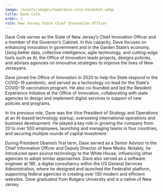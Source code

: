 ```yaml
---
image: /assets/images/team/dave-cole-headshot.webp
title: Dave Cole
order: 1
role: New Jersey State Chief Innovation Officer
---
```


Dave Cole serves as the State of New Jersey’s Chief Innovation Officer and a member of the Governor’s Cabinet. In this capacity, Dave focuses on enhancing innovation in government and in the Garden State’s economy. Using better data, collective intelligence, agile technology, and cutting-edge tools such as AI, the Office of Innovation leads projects, designs policies, and advises agencies on innovative strategies to improve the lives of New Jerseyans.

Dave joined the Office of Innovation in 2020 to help the State respond to the COVID-19
pandemic, and served as a technology co-lead for the State’s COVID-19 vaccination program. He also co-founded and led the Resident Experience Initiative at the Office of Innovation, collaborating with state agencies to design and implement digital services in support of new policies and programs.

In his previous role, Dave was the Vice President of Strategy and Operations at an AI-based technology startup, overseeing international operations and business development. He played a key role in growing the company from 20 to over 500 employees, launching and managing teams in four countries, and securing multiple rounds of capital investment.

During President Obama’s first term, Dave served as a Senior Advisor to the Chief Information Officer and Deputy Director of New Media. Notably, he introduced open source technology to the White House, influencing other agencies to adopt similar approaches. Dave also served as a software engineer at 18F, a digital consultancy within the US General Services Administration, where he designed and launched the Federalist platform, supporting federal agencies in creating over 130 modern and efficient websites.
Dave graduated from Rutgers University and is a native of New Jersey.
